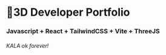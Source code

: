 # 🚀3D Developer Portfolio

### Javascript + React + TailwindCSS + Vite + ThreeJS
###### KALA ok forever!
